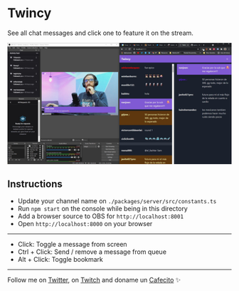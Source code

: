 # Twincy
See all chat messages and click one to feature it on the stream.

![01](./screenshots/01.jpg)

## Instructions
* Update your channel name on `./packages/server/src/constants.ts`
* Run `npm start` on the console while being in this directory
* Add a browser source to OBS for `http://localhost:8001`
* Open `http://localhost:8000` on your browser
---
* Click: Toggle a message from screen
* Ctrl + Click: Send / remove a message from queue
* Alt + Click: Toggle bookmark

---
Follow me on [Twitter](https://twitter.gonzalopozzo.com), on [Twitch](https://twitch.gonzalopozzo.com) and doname un [Cafecito](https://cafecito.gonzalopozzo.com) ✨